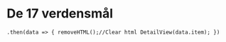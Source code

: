 # De 17 verdensmål 
`.then(data => {
        removeHTML();//Clear html
        DetailView(data.item);
    })`